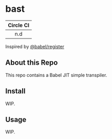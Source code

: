 # bast

Circle CI |
:---: |
n.d|

Inspired by [@babel/register](https://github.com/babel/babel/blob/master/packages/babel-register)

## About this Repo

This repo contains a Babel JIT simple transpiler.

## Install

WIP.

## Usage

WIP.
